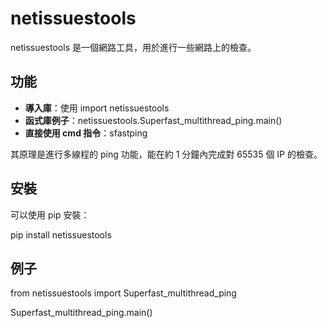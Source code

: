 # netissuestools

netissuestools 是一個網路工具，用於進行一些網路上的檢查。

## 功能

- **導入庫**：使用 import netissuestools
- **函式庫例子**：netissuestools.Superfast_multithread_ping.main()
- **直接使用 cmd 指令**：sfastping

其原理是進行多線程的 ping 功能，能在約 1 分鐘內完成對 65535 個 IP 的檢查。

## 安裝

可以使用 pip 安裝：

pip install netissuestools

## 例子

from netissuestools import Superfast_multithread_ping

Superfast_multithread_ping.main()
